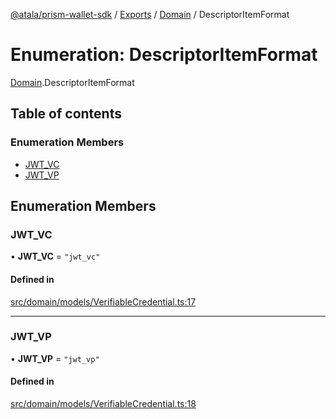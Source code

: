 [@atala/prism-wallet-sdk](../README.md) / [Exports](../modules.md) / [Domain](../modules/Domain.md) / DescriptorItemFormat

# Enumeration: DescriptorItemFormat

[Domain](../modules/Domain.md).DescriptorItemFormat

## Table of contents

### Enumeration Members

- [JWT\_VC](Domain.DescriptorItemFormat.md#jwt_vc)
- [JWT\_VP](Domain.DescriptorItemFormat.md#jwt_vp)

## Enumeration Members

### JWT\_VC

• **JWT\_VC** = ``"jwt_vc"``

#### Defined in

[src/domain/models/VerifiableCredential.ts:17](https://github.com/input-output-hk/atala-prism-wallet-sdk-ts/blob/47ec1c8/src/domain/models/VerifiableCredential.ts#L17)

___

### JWT\_VP

• **JWT\_VP** = ``"jwt_vp"``

#### Defined in

[src/domain/models/VerifiableCredential.ts:18](https://github.com/input-output-hk/atala-prism-wallet-sdk-ts/blob/47ec1c8/src/domain/models/VerifiableCredential.ts#L18)
